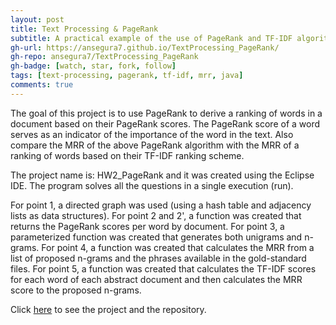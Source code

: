 ```yaml
---
layout: post
title: Text Processing & PageRank
subtitle: A practical example of the use of PageRank and TF-IDF algorithms
gh-url: https://ansegura7.github.io/TextProcessing_PageRank/
gh-repo: ansegura7/TextProcessing_PageRank
gh-badge: [watch, star, fork, follow]
tags: [text-processing, pagerank, tf-idf, mrr, java]
comments: true
---
```


The goal of this project is to use PageRank to derive a ranking of words in a document based on their PageRank scores. The PageRank score of a word serves as an indicator of the importance of the word in the text. Also compare the MRR of the above PageRank algorithm with the MRR of a ranking of words based on their TF-IDF ranking scheme.

The project name is: HW2_PageRank and it was created using the Eclipse IDE. The program solves all the questions in a single execution (run).

For point 1, a directed graph was used (using a hash table and adjacency lists as data structures). For point 2 and 2', a function was created that returns the PageRank scores per word by document. For point 3, a parameterized function was created that generates both unigrams and n-grams. For point 4, a function was created that calculates the MRR from a list of proposed n-grams and the phrases available in the gold-standard files. For point 5, a function was created that calculates the TF-IDF scores for each word of each abstract document and then calculates the MRR score to the proposed n-grams.

Click [here](https://ansegura7.github.io/TextProcessing_PageRank/) to see the project and the repository.
